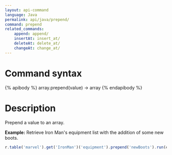 ```yaml
---
layout: api-command
language: Java
permalink: api/java/prepend/
command: prepend
related_commands:
    append: append/
    insertAt: insert_at/
    deleteAt: delete_at/
    changeAt: change_at/
---
```


# Command syntax #

{% apibody %}
array.prepend(value) &rarr; array
{% endapibody %}

# Description #

Prepend a value to an array.

__Example:__ Retrieve Iron Man's equipment list with the addition of some new boots.

```js
r.table('marvel').get('IronMan')('equipment').prepend('newBoots').run(conn)
```


